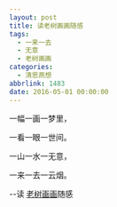 ```yaml
---
layout: post
title: 读老树画画随感
tags:
  - 一来一去
  - 无意
  - 老树画画
categories:
  - 清思燕想
abbrlink: 1483
date: 2016-05-01 00:00:00
---
```


<!-- build time:Sat Jun 23 2018 12:05:16 GMT+0800 (中国标准时间) -->

一幅一画一梦里，

一看一眼一世间。

一山一水一无意，

一来一去一云烟。

--读 [老树画画](http://mp.weixin.qq.com/s?__biz=MzAxODEzNjg2NQ==&mid=2719068996&idx=2&sn=7402894032d543095fd1536011f0284a&scene=2&srcid=0430zMmdFjPsXb3hckzqh8oA&from=timeline&isappinstalled=0#wechat_redirect)随感
<!-- rebuild by neat -->